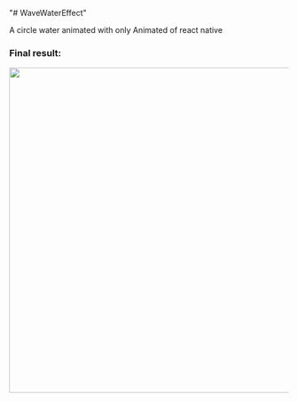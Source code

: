 "# WaveWaterEffect" 

A circle water animated with only Animated of react native

### Final result: 

<img src="https://user-images.githubusercontent.com/48888681/80752262-96d52280-8b01-11ea-8a23-50b9ecadcebb.gif" widht="270" height="585">
